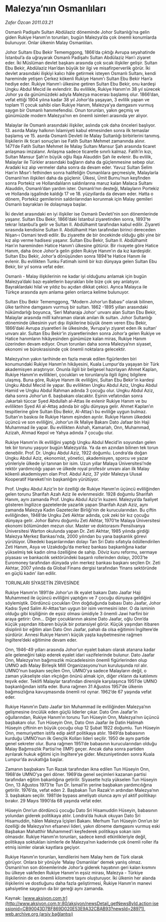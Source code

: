# Malezya’nın Osmanlıları

*Zafer Özcan 2011.03.21*

<font class="agenda2NewsSpot">
 Osmanlı Padişahı Sultan Abdülaziz döneminde Johor Sultanlığı’na gelin giden Rukiye Hanım’ın torunları, bugün Malezya’da çok önemli konumlarda bulunuyor. Onlar ülkenin Malay Osmanlıları.
</font>
<font class="newsDetail">
 <p>
  <p class="MsoNormal">
   Johor Sultanı Ebu Bekir Tememggong, 1866’da çıktığı Avrupa seyahatinde İstanbul’a da uğrayarak Osmanlı Padişahı Sultan Abdülaziz Han’ı ziyaret eder. İki Müslüman devlet başkanı arasında çok sıcak ilişkiler gelişir. Sultan Ebu Bekir, Abdülaziz Han’dan büyük bir ilgi ve misafirperverlik görür. İki devlet arasındaki ilişkiyi kalıcı hâle getirmek isteyen Osmanlı Sultanı, kendi hareminde yetişen Çerkez kökenli Rukiye Hanım’ı Sultan Ebu Bekir Han’a hediye eder. Rukiye Hanım’ı ülkesine getiren Sultan Ebu Bekir, onu kardeşi Ungku Abdul Mecid ile evlendirir. Bu evlilikle, Rukiye Hanım’ın 38 yıl sürecek Johor ya da günümüzdeki adıyla Malezya macerası başlamış olur. 1866’dan, vefat ettiği 1904 yılına kadar 38 yıl Johor’da yaşayan, 3 evlilik yapan ve toplam 11 çocuk sahibi olan Rukiye Hanım, Malezya’ya damgasını vurmuş saygın bir Osmanlı hanımefendisi. Onun torunları, yakın geçmiş ve günümüzde modern Malezya’nın en önemli isimleri arasında yer alıyor.
  </p>
  <p class="MsoNormal">
   Malaylar ile Osmanlı arasındaki ilişkiler, aslında çok daha önceleri başlıyor. 13. asırda Malay halkının İslamiyeti kabul etmesinden sonra ilk temaslar başlamış ve 15. asırda Osmanlı Devleti ile Malay Sultanlığı birbirlerini tanımış. İlişkilerin ilk ticari sonuçları ise Fatih Sultan Mehmet zamanında alınır. 1471’de Fatih Sultan Mehmet ile Malay Sultanı Mansur Şah arasında ticaret anlaşması imzalanır. Anlaşma sadece ticaretle sınırlı kalmaz. Fatih’in kızı, Sultan Mansur Şah’ın büyük oğlu Raja Alauddin Şah ile evlenir. Bu evlilik, Malaylar ile Türkler arasındaki bağların daha da güçlenmesine sebep olur. Aradaki kız alıp vermeler daha sonra da devam eder. Yavuz Sultan Selim Han’ın Mısır’ı fethinden sonra halifeliğin Osmanlılara geçmesiyle, Malaylarla Osmanlı’nın ilişkileri daha da güçlenir. Ülkesi, Ümit Burnu’nun keşfinden sonra Portekiz ve Hollandalıların saldırılarına maruz kalan Malaca Sultanı Alauddin, Osmanlı’dan yardım ister. Osmanlı’nın desteği, Malayların Portekiz ve Hollanda işgalinde kaldığı 17 ve 18. yüzyıllarda da devam eder. Hatta o dönem, Portekiz gemilerinin saldırılarından korunmak için Malay gemileri Osmanlı bayrakları ile dolaşmaya başlar.
  </p>
  <p class="MsoNormal">
   İki devlet arasındaki en iyi ilişkiler ise Osmanlı Devleti’nin son dönemlerinde yaşanır. Sultan Ebu Bekir, 1866’daki İstanbul ziyaretinden sonra, 1893’te tekrar İstanbul’a gelir ve Sultan II. Abdülhamit tarafından kabul edilir. Ziyareti sırasında kendisine Sultan II. Abdülhamit Han tarafından birinci dereceden Nişan-ı Osmani tevdi edilir. Bu ziyarette de bir öncekinde olduğu gibi yine bir kız alıp verme hadisesi yaşanır. Sultan Ebu Bekir, Sultan II. Abdülhamit Han’ın hareminden Hatice Hanım’ı ülkesine götürür. Bir rivayete göre Hatice Hanım, daha önce Johor’a gelin giden Rukiye Hanım’ın da kız kardeşidir. Sultan Ebu Bekir, Johor’a dönüşünden sonra 1894’te Hatice Hanım ile evlenir. Bu evlilikten Tunku Fatimah isimli bir kızı dünyaya gelen Sultan Ebu Bekir, bir yıl sonra vefat eder.
  </p>
  <p class="MsoNormal">
   Osmanlı - Malay ilişkilerinin ne kadar iyi olduğunu anlamak için bugün Malezya’daki bazı eyaletlerin bayrakları bile bize çok şey anlatıyor. Bayraklardaki hilal ve yıldız bu açıdan dikkat çekici. Ayrıca Malayca ile Türkçe arasında aynı anlama gelen onlarca kelime bulunuyor.
  </p>
  <p class="MsoNormal">
   Sultan Ebu Bekir Tememggong, “Modern Johor’un Babası” olarak bilinen, ülke tarihine damgasını vurmuş bir sultan. 1862 -1895 yılları arasındaki hükümdarlığı boyunca, ‘Seri Maharaja Johor’ unvanı alan Sultan Ebu Bekir, Malaylar arasında millî kahraman olarak anılan ilk sultan. Johor Sultanlığı döneminde ülkesinin yurt dışı ilişkilerine büyük önem veren Ebu Bekir, 1866’daki Avrupa ziyaretleri ile ülkesinde, ‘Avrupa’yı ziyaret eden ilk sultan’ unvanı alır. Sultan Ebu Bekir’in ziyaretlerinden sonra Johor’a gelen Rukiye ve Hatice hanımların hikâyesinden günümüze kalan miras, Rukiye Hanım üzerinden devam ediyor. Onun torunları daha sonra Malezya’nın siyaset, ekonomi ve bürokrasisinde çok önemli noktalara gelecektir.
  </p>
  <p class="MsoNormal">
   Malezya’nın yakın tarihinde en fazla merak edilen figürlerden biri konumundaki Rukiye Hanım’ın hikâyesini, Kuala Lumpur’da yaşayan bir Türk akademisyen araştırıyor. Onunla ilgili bir belgesel hazırlayan Ahmet Kaplan, Rukiye Hanım’ın evlilikleri, çocukları ve torunlarıyla ilgili ilginç bilgilere ulaşmış. Buna göre, Rukiye Hanım ilk evliliğini, Sultan Ebu Bekir’in kardeşi Ungku Abdul Mecid ile yapar. Bu evlilikten Ungku Abdul Aziz, Ungku Abdul Hamid ve Ungku Abdul Rahman adında 3 çocuğu olur. Ungku Abdul Aziz, daha sonra Johor’un 6. başbakanı olacaktır. Eşinin vefatından sonra Jakartalı tüccar Syed Abdullah al-Attas ile evlenir Rukiye Hanım ve bu evlilikten Syed Ali al-Attaş adında bir oğlu dünyaya gelir. Ahmet Kaplan’ın tespitlerine göre Sultan Ebu Bekir, Al-Attaş’ı bu evliliğe uygun bulmaz. Sultan’ın baskısı ile Rukiye Hanım eşinden ayrılır. Rukiye Hanım ülkedeki üçüncü ve son evliliğini, Johor’un ilk Maliye Bakanı Dato Jafaar bin Haji Muhammad ile yapar. Bu evlilikten Aishah, Kamariah, Onn, Muhammad, Azizah, Ahmad Kepol ve Yahya adında 7 çocuğu olur.
  </p>
  <p class="MsoNormal">
   Rukiye Hanım’ın ilk evliliğini yaptığı Ungku Abdul Mecid’in soyundan gelen tek bir torunu yaşıyor bugün Malezya’da. Ya da en azından bilinen tek torun denebilir. Prof. Dr. Ungku Abdul Aziz, 1922 doğumlu. Londra’da doğan Ungku Abdul Aziz, ekonomist, yönetici, akademisyen, sporcu ve yazar yönleriyle ülkede iyi tanınan bir isim. Uzun yıllar Malaya Üniversitesi’nde rektör yardımcılığı yapan ve ülkede royal profesör unvanı alan ilk Malay kökenli akademisyen olan Prof. Abdul Aziz, 37 yıldır Malezya Ulusal Kooperatif Hareketi’nin başkanlığını yürütüyor.
  </p>
  <p class="MsoNormal">
   Prof. Ungku Abdul Aziz’in bir özelliği de Rukiye Hanım’ın üçüncü evliliğinden gelen torunu Sharifah Azah Aziz ile evlenmesidir. 1928 doğumlu Sharifah Hanım, aynı zamanda Prof. Ungku Abdul Aziz’in kuzeni. Malezya’da faaliyet gösteren İngilizce gazetelerde yazarlık yapan Sharifah Azah Aziz, aynı zamanda Malezya Kadın Gazeteciler Birliği’nin de kurucularından. Bu çiftin evliliğinden, 1948’de Ungku Zeti Akhtar adında, çok zeki bir kız çocuğu dünyaya gelir. Johor Bahru doğumlu Zeti Akhtar, 1970’te Malaya Üniversitesi ekonomi bölümünden mezun olur. Master ve doktorasını Pensilvanya Üniversitesi Warton okulunda yapan Dr. Zeti Akhtar, 1985 yılında girdiği Malezya Merkez Bankası’nda, 2000 yılından bu yana başkanlık görevi yürütüyor. Ülkedeki başarılarından dolayı Tan Sri Dato sıfatıyla ödüllendirilen Zeti Hanım, Asya ve Uzakdoğu’da merkez bankası başkanlığına kadar yükselmiş tek kadın olma özelliğine de sahip. Döviz kuru reformu, sermaye piyasası ve bankacılık sektöründeki başarılı rollerinden dolayı, 2003’te Euromoney tarafından dünyada yılın merkez bankası başkanı seçilen Dr. Zeti Akhtar, 2007 yılında da Global Finans dergisi tarafından ‘finans sektöründe en güçlü kadın’
   <span>
   </span>
   ilan edilir.
  </p>
  <p class="MsoNormal">
   TORUNLARI SİYASETİN ZİRVESİNDE
  </p>
  <p class="MsoNormal">
   Rukiye Hanım’ın 1891’de Johor’un ilk eyalet bakanı Dato Jaafar Haji Muhammed ile üçüncü evliliğini yaptığını ve 7 çocuğu dünyaya geldiğini söylemiştik. Dördüncü çocukları Onn doğduğunda babası Dato Jaafar, Johor Kadısı Syed Salim Al-Attas’tan uygun bir isim vermesini ister. O da isminin olduğu gibi kişiliğinin de eşsiz olması ümidiyle 3 önemli Jawi harfini bir araya getirir: Onn... Diğer çocuklarının aksine Dato Jaafar, oğlu Onn’da küçük yaşından itibaren büyük bir potansiyel görür. Küçük yaşından itibaren disiplinli bir eğitim alan Dato Onn Jaafar, pahalı da olsa eğitimini İngiltere’de sürdürür. Annesi Rukiye Hanım’ı küçük yaşta kaybetmesine rağmen İngiltere’deki eğitimine devam eder.
  </p>
  <p class="MsoNormal">
   Onn, 1946-49 yılları arasında Johor’un eyalet bakanı olarak atanana kadar aile geleneğini takip ederek eyalet idari vazifelerinde bulunur. Dato Jaafar Onn, Malezya’nın bağımsızlık mücadelesinin önemli figürlerinden olup UMNO adlı Malay Birleşik Millî Organizasyonu’nun kuruluşunda rol alır. UMNO’nun başkanı seçilen Onn, UMNO’ya sadece Malayların değil, o zaman yükselişte olan ırkçılığın önünü almak için, diğer ırkların da katılımını teşvik eder. Teklifi Malaylar tarafından direnişle karşılaşınca 1951’de UMNO başkanlığından istifa eder. Buna rağmen 31 Ağustos 1957’de ülkenin bağımsızlığına kavuşmasında önemli rol oynar. 1962’de 67 yaşında vefat eder.
  </p>
  <p class="MsoNormal">
   Rukiye Hanım’ın Dato Jaafar bin Muhammad ile evliliğinden Malezya’nın gelişmesine öncülük eden güçlü liderler çıkar. Dato Onn Jaafar’in oğullarından, Rukiye Hanım’ın torunu Tun Hüseyin Onn, Malezya’nın üçüncü başbakanı olur. Tun Hüseyin Onn, Dato Onn Jaafar ile Datin Halimah Hüseyin çiftinin en büyük çocuğu olup 12 Şubat 1922 doğumlu. Tun Hüseyin Onn, memuriyetten istifa edip aktif politikaya atılır. 1949’da babasının kurduğu UMNO’nun ilk Gençlik Kolları lideri seçilir. 1950 de aynı partide genel sekreter olur. Buna rağmen 1951’de babasının kurucularından olduğu Malay Bağımsızlık Partisi’ne (IMP) geçer. Ancak daha sonra partiden ayrılarak hukuk eğitimi için İngiltere’ye gider. Mezuniyetinden sonra Kuala Lumpur’da avukatlığa başlar.
  </p>
  <p class="MsoNormal">
   Zamanın başbakanı Tun Razak tarafından ikna edilen Tun Hüseyin Onn, 1968’de UMNO’ya geri döner. 1969’da genel seçimleri kazanan partisi tarafından eğitim bakanlığına getirilir. Siyasette hızla yükselen Tun Hüseyin Onn, 13 Ağustos 1973’te Tun Dr. İsmail’in yerine başbakan yardımcılığına getirilir. 1976’da, vefat eden 2. Başbakan Tun Razak’ın ardından Malezya’nın 3. başbakanı seçilir. 1981’de bypass ameliyatı olunca aynı yıl aktif politikayı bırakır. 29 Mayıs 1990’da 68 yaşında vefat eder.
  </p>
  <p class="MsoNormal">
   Hüseyin Onn’un dördüncü çocuğu Dato Sri Hisamuddin Hüseyin, babasının yolundan giderek politikaya atılır. Londra’da hukuk okuyan Dato Sri Hisamuddin, hâlen Malezya İçişleri Bakanı. Merhum Tun Hüseyin Onn’un bir özelliği de Malezya’nın efsanevi lideri, yakın döneme damgasını vurmuş eski Başbakan Mahatthir Muhammed’i keşfederek politikaya sokan isim olmasıdır. Rukiye Hanım’ın torunları, sadece kendi etkinlikleriyle değil, politikaya soktukları isimlerle de Malezya’nın kaderinde çok önemli roller ifa etmiş isimler olarak kayıtlara geçiyor.
  </p>
  <p class="MsoNormal">
   Rukiye Hanım’ın torunları, kendilerini hem Malay hem de Türk olarak görüyor. Onlara bir yönüyle ‘Malay Osmanlılar’ demek yanlış olmaz. Osmanlı’nın son dönemlerinde Johor’a giderek hayatının geri kalan kısmını bu ülkeye vakfeden Rukiye Hanım’ın eşsiz mirası, Malezya - Türkiye ilişkilerinin de en önemli kilometre taşını oluşturuyor. İki ülkenin her alanda ilişkilerini ve dostluğunu daha fazla geliştirmesi, Rukiye Hanım’ın manevi şahsiyetine saygının da bir gereği aynı zamanda.
   <span>
   </span>
  </p>
 </p>
</font>

Kaynak: [www.aksiyon.com.tr](http://www.aksiyon.com.tr:80/aksiyon/newsDetail_getNewsById.action;jsessionid=CB90043D7BF869D020E53E9A32CBAB93?newsId=28971), [web.archive.org (arşiv bağlantısı)](http://web.archive.org/web/20110324181944/http://www.aksiyon.com.tr:80/aksiyon/newsDetail_getNewsById.action;jsessionid=CB90043D7BF869D020E53E9A32CBAB93?newsId=28971)
